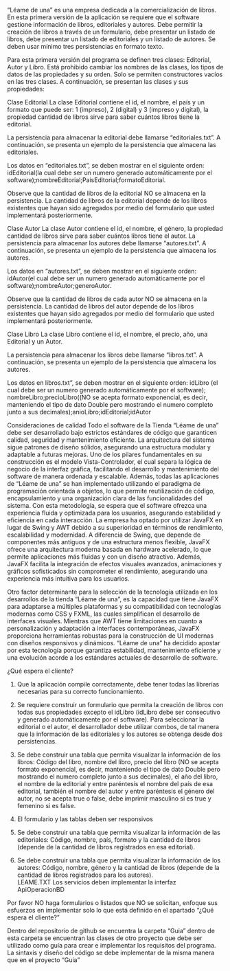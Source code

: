 “Léame de una” es una empresa dedicada a la comercialización de libros. En esta primera versión de la aplicación se requiere que el software gestione información de libros, editoriales y autores. Debe permitir la creación de libros a través de un formulario, debe presentar un listado de libros, debe presentar un listado de editoriales y un listado de autores. Se deben usar mínimo tres persistencias en formato texto.

Para esta primera versión del programa se definen tres clases: Editorial, Autor y Libro. Está prohibido cambiar los nombres de las clases, los tipos de datos de las propiedades y su orden. Solo se permiten constructores vacíos en las tres clases. A continuación, se presentan las clases y sus propiedades:

Clase Editorial
La clase Editorial contiene el id, el nombre, el país y un formato que puede ser: 1 (impreso), 2 (digital) y 3 (impreso y digital), la propiedad cantidad de libros sirve para saber cuántos libros tiene la editorial.

La persistencia para almacenar la editorial debe llamarse “editoriales.txt”. A continuación, se presenta un ejemplo de la persistencia que almacena las editoriales.


Los datos en “editoriales.txt”, se deben mostrar en el siguiente orden:
     idEditorial(la cual debe ser un numero generado automáticamente por el software);nombreEditorial;PaisEditorial;formatoEditorial.

Observe que la cantidad de libros de la editorial NO se almacena en la persistencia. La cantidad de libros de la editorial depende de los libros existentes que hayan sido agregados por medio del formulario que usted implementará posteriormente.

Clase Autor
La clase Autor contiene el id, el nombre, el género, la propiedad cantidad de libros sirve para saber cuántos libros tiene el autor.
La persistencia para almacenar los autores debe llamarse “autores.txt”. A continuación, se presenta un ejemplo de la persistencia que almacena los autores.

Los datos en “autores.txt”, se deben mostrar en el siguiente orden:
     idAutor(el cual debe ser un numero generado automáticamente por el software);nombreAutor;generoAutor.

Observe que la cantidad de libros de cada autor NO se almacena en la persistencia. La cantidad de libros del autor depende de los libros existentes que hayan sido agregados por medio del formulario que usted implementará posteriormente.

Clase Libro
La clase Libro contiene el id, el nombre, el precio, año, una Editorial y un Autor.

La persistencia para almacenar los libros debe llamarse “libros.txt”. A continuación, se presenta un ejemplo de la persistencia que almacena los autores.

Los datos en libros.txt”, se deben mostrar en el siguiente orden:
idLibro (el cual debe ser un numero generado automáticamente por el software); nombreLibro;precioLibro((NO se acepta formato exponencial, es decir, manteniendo el tipo de dato Double pero mostrando el numero completo junto a sus decimales);anioLibro;idEditorial;idAutor

Consideraciones de calidad
Todo el software de la Tienda “Léame de una” debe ser desarrollado bajo estrictos estándares de código que garanticen calidad, seguridad y mantenimiento eficiente. La arquitectura del sistema sigue patrones de diseño sólidos, asegurando una estructura modular y adaptable a futuras mejoras. Uno de los pilares fundamentales en su construcción es el modelo Vista-Controlador, el cual separa la lógica de negocio de la interfaz gráfica, facilitando el desarrollo y mantenimiento del software de manera ordenada y escalable.
Además, todas las aplicaciones de “Léame de una” se han implementado utilizando el paradigma de programación orientada a objetos, lo que permite reutilización de código, encapsulamiento y una organización clara de las funcionalidades del sistema. Con esta metodología, se espera que el software ofrezca una experiencia fluida y optimizada para los usuarios, asegurando estabilidad y eficiencia en cada interacción. 
La empresa ha optado por utilizar JavaFX en lugar de Swing y AWT debido a su superioridad en términos de rendimiento, escalabilidad y modernidad. A diferencia de Swing, que depende de componentes más antiguos y de una estructura menos flexible, JavaFX ofrece una arquitectura moderna basada en hardware acelerado, lo que permite aplicaciones más fluidas y con un diseño atractivo. Además, JavaFX facilita la integración de efectos visuales avanzados, animaciones y gráficos sofisticados sin comprometer el rendimiento, asegurando una experiencia más intuitiva para los usuarios.

Otro factor determinante para la selección de la tecnología utilizada en los desarrollos de la tienda “Léame de una”, es la capacidad que tiene JavaFX para adaptarse a múltiples plataformas y su compatibilidad con tecnologías modernas como CSS y FXML, las cuales simplifican el desarrollo de interfaces visuales. Mientras que AWT tiene limitaciones en cuanto a personalización y adaptación a interfaces contemporáneas, JavaFX proporciona herramientas robustas para la construcción de UI modernas con diseños responsivos y dinámicos.
“Léame de una” ha decidido apostar por esta tecnología porque garantiza estabilidad, mantenimiento eficiente y una evolución acorde a los estándares actuales de desarrollo de software.

¿Qué espera el cliente?
1.	Que la aplicación compile correctamente, debe tener todas las librerías necesarias para su correcto funcionamiento. 

2.	Se requiere construir un formulario que permita la creación de libros con todas sus propiedades excepto el idLibro (idLibro debe ser consecutivo y generado automáticamente por el software). Para seleccionar la editorial o el autor, el desarrollador debe utilizar combos, de tal manera que la información de las editoriales y los autores se obtenga desde dos persistencias. 

3.	Se debe construir una tabla que permita visualizar la información de los libros: Código del libro, nombre del libro, precio del libro (NO se acepta formato exponencial, es decir, manteniendo el tipo de dato Double pero mostrando el numero completo junto a sus decimales), el año del libro, el nombre de la editorial y entre paréntesis el nombre del país de esa editorial, también el nombre del autor y entre paréntesis el género del autor, no se acepta true o false, debe imprimir masculino si es true y femenino si es false.
4.	El formulario y las tablas deben ser responsivos 

5.	Se debe construir una tabla que permita visualizar la información de las editoriales: Código, nombre, país, formato y la cantidad de libros (depende de la cantidad de libros registrados en esa editorial). 

6.	Se debe construir una tabla que permita visualizar la información de los autores: Código, nombre, género y la cantidad de libros (depende de la cantidad de libros registrados para los autores).  
LEAME.TXT
Los servicios deben implementar la interfaz ApiOperacionBD

Por favor NO haga formularios o listados que NO se solicitan, enfoque sus esfuerzos en implementar solo lo que está definido en el apartado “¿Qué espera el cliente?”

Dentro del repositorio de github se encuentra la carpeta “Guia” dentro de esta carpeta se encuentran las clases de otro proyecto que debe ser utilizado como guía para crear e implementar los requisitos del programa. La sintaxis y diseño del código se debe implementar de la misma manera que en el proyecto “Guia” 




